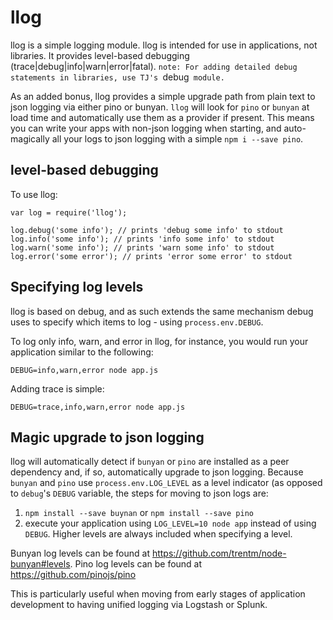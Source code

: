 llog
====

llog is a simple logging module. llog is intended for use in applications, not libraries. It provides level-based debugging (trace|debug|info|warn|error|fatal). `note: For adding detailed debug statements in libraries, use TJ's `debug` module.`

As an added bonus, llog provides a simple upgrade path from plain text to json logging via either pino or bunyan. `llog` will look for `pino` or `bunyan` at load time and automatically use them as a provider if present. This means you can write your apps with non-json logging when starting, and auto-magically all your logs to json logging with a simple `npm i --save pino`. 

## level-based debugging

To use llog:

```
var log = require('llog');

log.debug('some info'); // prints 'debug some info' to stdout
log.info('some info'); // prints 'info some info' to stdout
log.warn('some info'); // prints 'warn some info' to stdout
log.error('some error'); // prints 'error some error' to stdout
```

## Specifying log levels

llog is based on debug, and as such extends the same mechanism debug uses to specify which items to log - using `process.env.DEBUG`. 

To log only info, warn, and error in llog, for instance, you would run your application similar to the following:

```
DEBUG=info,warn,error node app.js
```

Adding trace is simple: 

```
DEBUG=trace,info,warn,error node app.js
```

## Magic upgrade to json logging

llog will automatically detect if `bunyan` or `pino` are installed as a peer dependency and, if so, automatically upgrade to json logging. Because `bunyan` and `pino` use `process.env.LOG_LEVEL` as a level indicator (as opposed to `debug`'s `DEBUG` variable, the steps for moving to json logs are: 

1. `npm install --save buynan` or `npm install --save pino`
2. execute your application using `LOG_LEVEL=10 node app` instead of using `DEBUG`. Higher levels are always included when specifying a level. 

Bunyan log levels can be found at https://github.com/trentm/node-bunyan#levels. 
Pino log levels can be found at https://github.com/pinojs/pino

This is particularly useful when moving from early stages of application development to having unified logging via Logstash or Splunk. 
